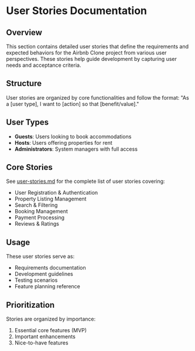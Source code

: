 # User Stories Documentation

## Overview
This section contains detailed user stories that define the requirements and expected behaviors for the Airbnb Clone project from various user perspectives. These stories help guide development by capturing user needs and acceptance criteria.

## Structure
User stories are organized by core functionalities and follow the format:
"As a [user type], I want to [action] so that [benefit/value]."

## User Types
- **Guests**: Users looking to book accommodations
- **Hosts**: Users offering properties for rent
- **Administrators**: System managers with full access

## Core Stories
See [user-stories.md](./user-stories.md) for the complete list of user stories covering:
- User Registration & Authentication
- Property Listing Management
- Search & Filtering
- Booking Management
- Payment Processing
- Reviews & Ratings

## Usage
These user stories serve as:
- Requirements documentation
- Development guidelines
- Testing scenarios
- Feature planning reference

## Prioritization
Stories are organized by importance:
1. Essential core features (MVP)
2. Important enhancements
3. Nice-to-have features
